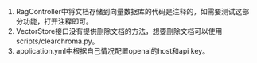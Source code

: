 1. RagController中将文档存储到向量数据库的代码是注释的，如需要测试这部分功能，打开注释即可。
2. VectorStore接口没有提供删除文档的方法，想要删除文档可以使用scripts/clearchroma.py。
3. application.yml中根据自己情况配置openai的host和api key。